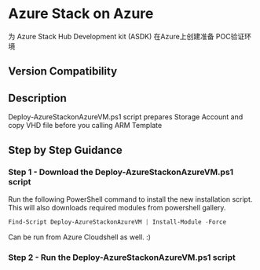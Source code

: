# Azure Stack on Azure
为 Azure Stack Hub Development kit (ASDK) 在Azure上创建准备 POC验证环境

## Version Compatibility

## Description
Deploy-AzureStackonAzureVM.ps1 script prepares Storage Account and copy VHD file before you calling ARM Template

## Step by Step Guidance
### Step 1 - Download the Deploy-AzureStackonAzureVM.ps1 script

Run the following PowerShell command to install the new installation script. This will also downloads required modules from powershell gallery.

```powershell
Find-Script Deploy-AzureStackonAzureVM | Install-Module -Force
```

Can be run from Azure Cloudshell as well. :)

### Step 2 - Run the Deploy-AzureStackonAzureVM.ps1 script

